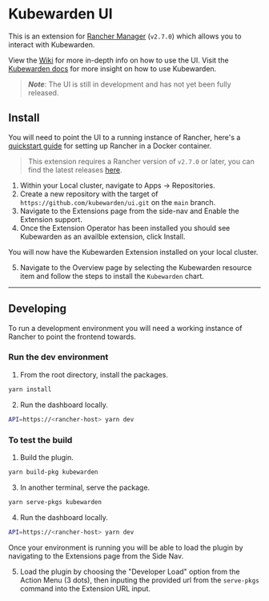 # Kubewarden UI

This is an extension for [Rancher Manager](https://github.com/rancher/rancher) (`v2.7.0`) which allows you to interact with Kubewarden.

View the [Wiki](https://github.com/kubewarden/ui/wiki) for more in-depth info on how to use the UI. Visit the [Kubewarden docs](https://docs.kubewarden.io) for more insight on how to use Kubewarden.

> ___Note___: The UI is still in development and has not yet been fully released.

## Install

You will need to point the UI to a running instance of Rancher, here's a [quickstart guide](https://docs.ranchermanager.rancher.io/pages-for-subheaders/rancher-on-a-single-node-with-docker) for setting up Rancher in a Docker container.

> This extension requires a Rancher version of `v2.7.0` or later, you can find the latest releases [here](https://github.com/rancher/rancher/releases).

1. Within your Local cluster, navigate to Apps &#8594; Repositories.
2. Create a new repository with the target of `https://github.com/kubewarden/ui.git` on the `main` branch.
3. Navigate to the Extensions page from the side-nav and Enable the Extension support.
4. Once the Extension Operator has been installed you should see Kubewarden as an availble extension, click Install.

You will now have the Kubewarden Extension installed on your local cluster.

5. Navigate to the Overview page by selecting the Kubewarden resource item and follow the steps to install the `Kubewarden` chart.

---

## Developing

To run a development environment you will need a working instance of Rancher to point the frontend towards. 

### Run the dev environment

1. From the root directory, install the packages.

```sh
yarn install
```

2. Run the dashboard locally.

```sh
API=https://<rancher-host> yarn dev
```

### To test the build

1. Build the plugin.

```sh
yarn build-pkg kubewarden
```

3. In another terminal, serve the package.

```sh
yarn serve-pkgs kubewarden
```

4. Run the dashboard locally.

```sh
API=https://<rancher-host> yarn dev
```

Once your environment is running you will be able to load the plugin by navigating to the Extensions page from the Side Nav.

5. Load the plugin by choosing the "Developer Load" option from the Action Menu (3 dots), then inputing the provided url from the `serve-pkgs` command into the Extension URL input.
